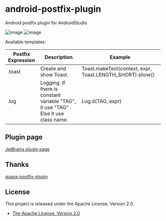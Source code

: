 # android-postfix-plugin
Android postfix plugin for AndroidStudio

![image](https://cloud.githubusercontent.com/assets/1386930/7448077/06d72a60-f24b-11e4-903f-99df2f5e92a8.gif)
![image](https://cloud.githubusercontent.com/assets/1386930/7448067/c8f2ceb6-f24a-11e4-8711-c5f2a5d205d4.gif)

Available templates:

|   Postfix Expression  | Description                                                                                                            | Example                                |
| --------------------- | ---------------------------------------------------------------------------------------------------------------------- | -------------------------------------- |
| .toast        | Create and show Toast.                                                                                        | Toast.makeText(context, expr, Toast.LENGTH_SHORT).show()                    |
| .log        | Logging. If there is constant variable "TAG", it use "TAG" . Else it use class name.                                                                                       | Log.d(TAG, expr)                    |

Plugin page
---------------
[JetBrains plugin page](https://plugins.jetbrains.com/plugin/7775)

Thanks
---------------
[guava-postfix-plugin](https://github.com/ukcrpb6/guava-postfix-plugin)


License
---------------
This project is released under the Apache License, Version 2.0.

* [The Apache License, Version 2.0](http://www.apache.org/licenses/LICENSE-2.0)
